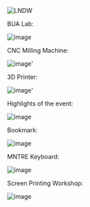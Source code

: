![LNDW](https://github.com/open-make/openmakewebsite/assets/161837980/c2eb4c7d-2e90-4338-80ab-82563977614d)

BUA Lab: 

![image](https://github.com/open-make/openmakewebsite/assets/161837980/0d132fd2-b197-4988-88cd-35eb38d1430b)

CNC Milling Machine:

![image](https://github.com/open-make/openmakewebsite/assets/161837980/7edad453-b1eb-4141-bfe4-0404f56383f9)'

3D Printer: 


![image](https://github.com/open-make/openmakewebsite/assets/161837980/685d197a-eb43-40c3-8dbd-8571a67ebed5)'


Highlights of the event:

![image](https://github.com/open-make/openmakewebsite/assets/161837980/c58316d9-fa09-463e-9ffb-1160621e8f5f)

Bookmark:

![image](https://github.com/open-make/openmakewebsite/assets/161837980/5953177f-dc7d-4cd0-a387-2fd118e4ecd4)

MNTRE Keyboard: 

![image](https://github.com/open-make/openmakewebsite/assets/161837980/1a7a6a46-b03c-4c32-9c3a-c37c79b447e6)


Screen Printing Workshop:

![image](https://github.com/open-make/openmakewebsite/assets/161837980/3f98c2be-fff5-4e64-bd9b-4731fed3fe6e)

